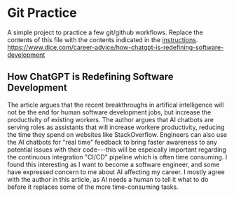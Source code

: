 # Git Practice
A simple project to practice a few git/github workflows.  Replace the contents of this file with the contents indicated in the [instructions](./instructions.md).
https://www.dice.com/career-advice/how-chatgpt-is-redefining-software-development

## How ChatGPT is Redefining Software Development

The article argues that the recent breakthroughs in artifical intelligence will not be the end for human software development jobs, but increase the productivity of existing workers. The author argues that AI chatbots are serving roles as assistants that will increase workere productivity, reducing the time they spend on websites like StackOverflow. Engineers can also use the AI chatbots for "real time" feedback to bring faster awareness to any potential issues with their code---this will be espeically important regarding the continuous integration "CI/CD" pipeline which is often time consuming. I found this interesting as I want to become a software engineer, and some have expressed concern to me about AI affecting my career. I mostly agree with the author in this article, as AI needs a human to tell it what to do before it replaces some of the more time-consuming tasks.
